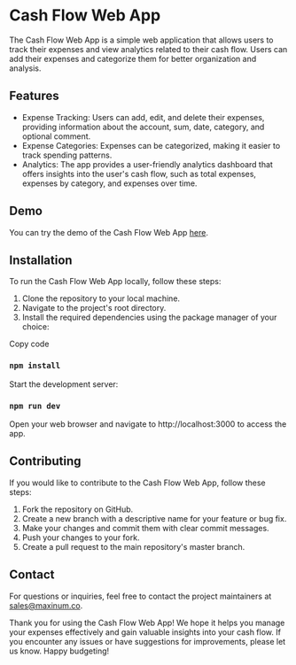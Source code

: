 # Cash Flow Web App


The Cash Flow Web App is a simple web application that allows users to track their expenses and view analytics related to their cash flow. Users can add their expenses and categorize them for better organization and analysis.


## Features
- Expense Tracking: Users can add, edit, and delete their expenses, providing information about the account, sum, date, category, and optional comment.
- Expense Categories: Expenses can be categorized, making it easier to track spending patterns.
- Analytics: The app provides a user-friendly analytics dashboard that offers insights into the user's cash flow, such as total expenses, expenses by category, and expenses over time.

## Demo

You can try the demo of the Cash Flow Web App <a href="https://magenta-seahorse-5d49ed.netlify.app/" target="_blank">here</a>.

## Installation
To run the Cash Flow Web App locally, follow these steps:

1. Clone the repository to your local machine.
2. Navigate to the project's root directory.
3. Install the required dependencies using the package manager of your choice:

Copy code
### `npm install`
Start the development server:
### `npm run dev`
Open your web browser and navigate to http://localhost:3000 to access the app.

## Contributing

If you would like to contribute to the Cash Flow Web App, follow these steps:

1. Fork the repository on GitHub.
2. Create a new branch with a descriptive name for your feature or bug fix.
3. Make your changes and commit them with clear commit messages.
4. Push your changes to your fork.
5. Create a pull request to the main repository's master branch.

## Contact
For questions or inquiries, feel free to contact the project maintainers at sales@maxinum.co.

Thank you for using the Cash Flow Web App! We hope it helps you manage your expenses effectively and gain valuable insights into your cash flow. If you encounter any issues or have suggestions for improvements, please let us know. Happy budgeting!
